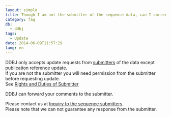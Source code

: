 ```yaml
---
layout: simple
title: Though I am not the submitter of the sequence data, can I correct the data?
category: faq
db:
  - ddbj
tags: 
  - Update
date: 2014-06-09T11:57:29
lang: en
---
```


DDBJ only accepts update requests from [submitters](/ddbj/submission.html#submitter ) of the data except publication reference update.    
If you are not the submitter you will need permission from the submitter before requesting update.    
See [Rights and Duties of Submitter](/ddbj/submission-e.html#right )

DDBJ can forward your comments to the submitter.  

Please contact us at [Inquiry to the sequence submitters](/contact-ddbj-e.html).    
Please note that we can not guarantee any response from the submitter.    

